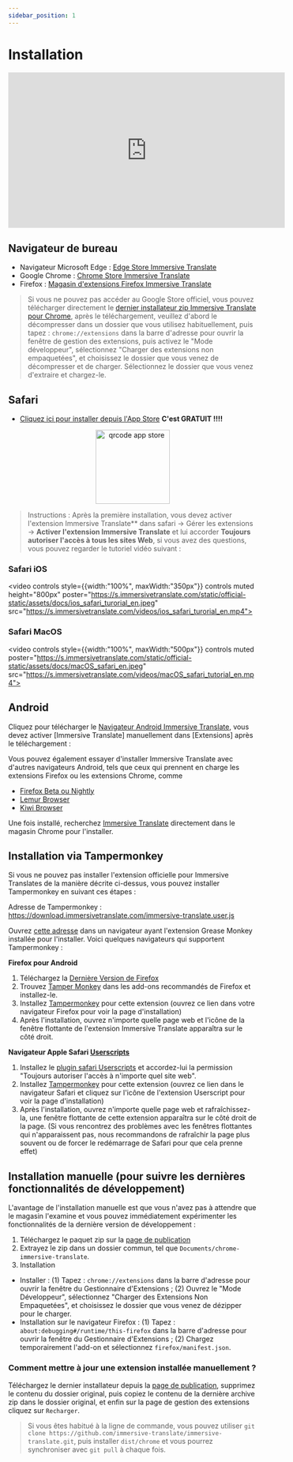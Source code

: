 ```yaml
---
sidebar_position: 1
---
```


# Installation

<iframe width="560" height="315" src="https://www.youtube.com/embed/SHznc5kQCM4?si=RyZYUcjW560Bc57-" title="Lecteur vidéo YouTube" frameborder="0" allow="accelerometer; autoplay; clipboard-write; encrypted-media; gyroscope; picture-in-picture; web-share" allowfullscreen></iframe>

## Navigateur de bureau

- Navigateur Microsoft Edge : [Edge Store Immersive Translate](https://microsoftedge.microsoft.com/addons/detail/amkbmndfnliijdhojkpoglbnaaahippg)
- Google Chrome : [Chrome Store Immersive Translate](https://chrome.google.com/webstore/detail/immersive-translate/bpoadfkcbjbfhfodiogcnhhhpibjhbnh)
- Firefox : [Magasin d'extensions Firefox Immersive Translate](https://addons.mozilla.org/firefox/addon/immersive-translate/)

> Si vous ne pouvez pas accéder au Google Store officiel, vous pouvez télécharger directement le [dernier installateur zip Immersive Translate pour Chrome](https://download.immersivetranslate.com/latest/chrome-immersive-translate.zip), après le téléchargement, veuillez d'abord le décompresser dans un dossier que vous utilisez habituellement, puis tapez : `chrome://extensions` dans la barre d'adresse pour ouvrir la fenêtre de gestion des extensions, puis activez le "Mode développeur", sélectionnez "Charger des extensions non empaquetées", et choisissez le dossier que vous venez de décompresser et de charger. Sélectionnez le dossier que vous venez d'extraire et chargez-le.

## Safari

- [Cliquez ici pour installer depuis l'App Store](https://apps.apple.com/app/immersive-translate/id6447957425) **C'est GRATUIT !!!!**

<div align="center">
<img src="https://s.immersivetranslate.com/static/official-static/assets/immersive-app-store.png" width="150" alt="qrcode app store"/>
</div>

> Instructions : Après la première installation, vous devez activer l'extension Immersive Translate\*\* dans safari -> Gérer les extensions -> **Activer l'extension Immersive Translate** et lui accorder **Toujours autoriser l'accès à tous les sites Web**, si vous avez des questions, vous pouvez regarder le tutoriel vidéo suivant :

### Safari iOS

<video
controls style={{width:"100%", maxWidth:"350px"}}
controls
muted
height="800px"
poster="https://s.immersivetranslate.com/static/official-static/assets/docs/ios_safari_turorial_en.jpeg" src="https://s.immersivetranslate.com/videos/ios_safari_turorial_en.mp4"></video>

### Safari MacOS

<video
controls style={{width:"100%", maxWidth:"500px"}}
controls
muted
poster="https://s.immersivetranslate.com/static/official-static/assets/docs/macOS_safari_en.jpeg" src="https://s.immersivetranslate.com/videos/macOS_safari_tutorial_en.mp4"></video>

## Android

Cliquez pour télécharger le [Navigateur Android Immersive Translate](/android/), vous devez activer [Immersive Translate] manuellement dans [Extensions] après le téléchargement :

Vous pouvez également essayer d'installer Immersive Translate avec d'autres navigateurs Android, tels que ceux qui prennent en charge les extensions Firefox ou les extensions Chrome, comme

- [Firefox Beta ou Nightly](https://www.mozilla.org/firefox/channel/android/)
- [Lemur Browser](https://lemurbrowser.com/app/)
- [Kiwi Browser](https://kiwibrowser.com/)

Une fois installé, recherchez [Immersive Translate](https://chrome.google.com/webstore/detail/immersive-translate/bpoadfkcbjbfhfodiogcnhhhpibjhbnh) directement dans le magasin Chrome pour l'installer.

## Installation via Tampermonkey

Si vous ne pouvez pas installer l'extension officielle pour Immersive Translates de la manière décrite ci-dessus, vous pouvez installer Tampermonkey en suivant ces étapes :

Adresse de Tampermonkey : https://download.immersivetranslate.com/immersive-translate.user.js

Ouvrez [cette adresse](https://download.immersivetranslate.com/immersive-translate.user.js) dans un navigateur ayant l'extension Grease Monkey installée pour l'installer. Voici quelques navigateurs qui supportent Tampermonkey :

**Firefox pour Android**

1. Téléchargez la [Dernière Version de Firefox](https://www.mozilla.org/firefox/browsers/mobile/android/)
2. Trouvez [Tamper Monkey](https://www.tampermonkey.net/) dans les add-ons recommandés de Firefox et installez-le.
3. Installez [Tampermonkey](https://download.immersivetranslate.com/immersive-translate.user.js) pour cette extension (ouvrez ce lien dans votre navigateur Firefox pour voir la page d'installation)
4. Après l'installation, ouvrez n'importe quelle page web et l'icône de la fenêtre flottante de l'extension Immersive Translate apparaîtra sur le côté droit.

**Navigateur Apple Safari [Userscripts](https://itunes.apple.com/us/app/userscripts/id1463298887)**

1. Installez le [plugin safari Userscripts](https://itunes.apple.com/us/app/userscripts/id1463298887) et accordez-lui la permission "Toujours autoriser l'accès à n'importe quel site web".
2. Installez [Tampermonkey](https://download.immersivetranslate.com/immersive-translate.user.js) pour cette extension (ouvrez ce lien dans le navigateur Safari et cliquez sur l'icône de l'extension Userscript pour voir la page d'installation)
3. Après l'installation, ouvrez n'importe quelle page web et rafraîchissez-la, une fenêtre flottante de cette extension apparaîtra sur le côté droit de la page. (Si vous rencontrez des problèmes avec les fenêtres flottantes qui n'apparaissent pas, nous recommandons de rafraîchir la page plus souvent ou de forcer le redémarrage de Safari pour que cela prenne effet)

## Installation manuelle (pour suivre les dernières fonctionnalités de développement)

L'avantage de l'installation manuelle est que vous n'avez pas à attendre que le magasin l'examine et vous pouvez immédiatement expérimenter les fonctionnalités de la dernière version de développement :

1. Téléchargez le paquet zip sur la [page de publication](https://github.com/immersive-translate/immersive-translate/releases/)
2. Extrayez le zip dans un dossier commun, tel que `Documents/chrome-immersive-translate`.
3. Installation

- Installer : (1) Tapez : `chrome://extensions` dans la barre d'adresse pour ouvrir la fenêtre du Gestionnaire d'Extensions ; (2) Ouvrez le "Mode Développeur", sélectionnez "Charger des Extensions Non Empaquetées", et choisissez le dossier que vous venez de dézipper pour le charger.
- Installation sur le navigateur Firefox : (1) Tapez : `about:debugging#/runtime/this-firefox` dans la barre d'adresse pour ouvrir la fenêtre du Gestionnaire d'Extensions ; (2) Chargez temporairement l'add-on et sélectionnez `firefox/manifest.json`.

### Comment mettre à jour une extension installée manuellement ?

Téléchargez le dernier installateur depuis la [page de publication](https://github.com/immersive-translate/immersive-translate/releases/), supprimez le contenu du dossier original, puis copiez le contenu de la dernière archive zip dans le dossier original, et enfin sur la page de gestion des extensions cliquez sur `Recharger`.

> Si vous êtes habitué à la ligne de commande, vous pouvez utiliser `git clone https://github.com/immersive-translate/immersive-translate.git`, puis installer `dist/chrome` et vous pourrez synchroniser avec `git pull` à chaque fois.
